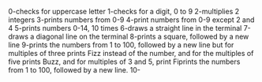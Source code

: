 0-checks for uppercase letter
1-checks for a digit, 0 to 9
2-multiplies 2 integers
3-prints numbers from 0-9
4-print numbers from 0-9 except 2 and 4
5-prints numbers 0-14, 10 times
6-draws a straight line in the terminal
7-draws a diagonal line on the terminal
8-prints a square, followed by a new line
9-prints the numbers from 1 to 100, followed by a new line but for multiples of three prints Fizz instead of the number, and for the multiples of five prints Buzz, and for multiples of 3 and 5, print Fiprints the numbers from 1 to 100, followed by a new line.
10-


